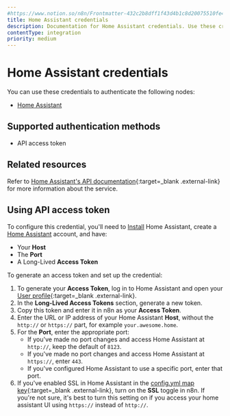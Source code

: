 ```yaml
---
#https://www.notion.so/n8n/Frontmatter-432c2b8dff1f43d4b1c8d20075510fe4
title: Home Assistant credentials
description: Documentation for Home Assistant credentials. Use these credentials to authenticate Home Assistant in n8n, a workflow automation platform.
contentType: integration
priority: medium
---
```


# Home Assistant credentials

You can use these credentials to authenticate the following nodes:

- [Home Assistant](/integrations/builtin/app-nodes/n8n-nodes-base.homeassistant/)

## Supported authentication methods

- API access token

## Related resources

Refer to [Home Assistant's API documentation](https://developers.home-assistant.io/docs/api/rest){:target=_blank .external-link} for more information about the service.

## Using API access token

To configure this credential, you'll need to [Install](https://www.home-assistant.io/installation/) Home Assistant, create a [Home Assistant](https://www.home-assistant.io/getting-started/onboarding) account, and have:

- Your **Host**
- The **Port**
- A Long-Lived **Access Token**

To generate an access token and set up the credential:

1. To generate your **Access Token**, log in to Home Assistant and open your [User profile](https://my.home-assistant.io/redirect/profile){:target=_blank .external-link}.
2. In the **Long-Lived Access Tokens** section, generate a new token.
3. Copy this token and enter it in n8n as your **Access Token**.
4. Enter the URL or IP address of your Home Assistant **Host**, without the `http://` or `https://` part, for example `your.awesome.home`.
5. For the **Port**, enter the appropriate port:
	- If you've made no port changes and access Home Assistant at `http://`, keep the default of `8123`.
	- If you've made no port changes and access Home Assistant at `https://`, enter `443`.
	- If you've configured Home Assistant to use a specific port, enter that port.
6. If you've enabled SSL in Home Assistant in the [config.yml map key](https://developers.home-assistant.io/docs/add-ons/configuration/?_highlight=ssl#add-on-configuration){:target=_blank .external-link}, turn on the **SSL** toggle in n8n. If you're not sure, it's best to turn this setting on if you access your home assistant UI using `https://` instead of `http://`.


